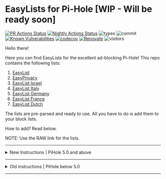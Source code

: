 # EasyLists for Pi-Hole [WIP - Will be ready soon]
[![PR Actions Status](https://github.com/yoavain/easylists-for-pihole/workflows/Code%20CI/badge.svg)](https://github.com/yoavain/easylists-for-pihole/actions)
[![Nightly Actions Status](https://github.com/yoavain/easylists-for-pihole/workflows/Nightly/badge.svg)](https://github.com/yoavain/easylists-for-pihole/actions)
![types](https://img.shields.io/npm/types/typescript.svg)
![commit](https://img.shields.io/github/last-commit/yoavain/easylists-for-pihole.svg)
[![Known Vulnerabilities](https://snyk.io//test/github/yoavain/easylists-for-pihole/badge.svg?targetFile=package.json)](https://snyk.io//test/github/yoavain/easylists-for-pihole?targetFile=package.json)
[![codecov](https://codecov.io/gh/yoavain/easylists-for-pihole/branch/main/graph/badge.svg)](https://codecov.io/gh/yoavain/easylists-for-pihole)
[![Renovate](https://img.shields.io/badge/renovate-enabled-brightgreen.svg)](https://renovatebot.com)
![visitors](https://visitor-badge.glitch.me/badge?page_id=yoavain.easylists-for-pihole)

Hello there!

Here you can find EasyLists for the excellent ad-blocking Pi-Hole!
This repo contains the following lists:
1. [EasyList](https://raw.githubusercontent.com/yoavain/easylists-for-pihole/main/generated/easylist.txt)
1. [EasyPrivacy](https://raw.githubusercontent.com/yoavain/easylists-for-pihole/main/generated/easyprivacy.txt)
1. [EasyList Israel](https://raw.githubusercontent.com/yoavain/easylists-for-pihole/main/generated/easylistisrael.txt)
1. [EasyList Italy](https://raw.githubusercontent.com/yoavain/easylists-for-pihole/main/generated/easylistitaly.txt)
1. [EasyList Germany](https://raw.githubusercontent.com/yoavain/easylists-for-pihole/main/generated/easylistgermany.txt)
1. [EasyList France](https://raw.githubusercontent.com/yoavain/easylists-for-pihole/main/generated/easylistfrance.txt)
1. [EasyList Dutch](https://raw.githubusercontent.com/yoavain/easylists-for-pihole/main/generated/easylistdutch.txt)
   
The lists are pre-parsed and ready to use. All you have to do is add them to your block lists.

How to add? Read below.

NOTE: Use the RAW link for the lists.

----
<details>
<summary>New Instructions | PiHole 5.0 and above</summary>
<p>

As of PiHole 5.0, the steps to add new lists have changed.

1. Log in to the Pi-Hole Admin page

2. Go to Group Management > Adlists

3. Paste the URL of EasyList (or a country specific list) in the address box, you can optionally add a description in the comment box such as "Easylist"
```
https://raw.githubusercontent.com/yoavain/easylists-for-pihole/main/generated/easylist.txt
```
Click ***Add***

![](https://raw.githubusercontent.com/yoavain/easylists-for-pihole/main/docs/add-adlist.png)

5. Paste the URL of EasyPrivacy in the address box, you can optionally add a description in the comment box such as "Easyprivacy":
```
https://raw.githubusercontent.com/yoavain/easylists-for-pihole/main/generated/easyprivacy.txt
```
Click ***Add***

6. Go to Tools > Update Gravity and click the update button

![](https://raw.githubusercontent.com/yoavain/easylists-for-pihole/main/docs/update-gravity.png)
</p>
</details>

----
<details>
<summary>Old instructions | PiHole below 5.0</summary>
<p>

1. Log in to the Pi-Hole Admin page

2. Go to Settings > Block Lists

3. Scroll down until you see a box that says 'Enter one URL per line to add new ad lists'

4. Paste the URL of EasyList (or a country specific list):
```
https://raw.githubusercontent.com/yoavain/easylists-for-pihole/main/generated/easylist.txt
```

5. Then go down a line by hitting enter on your keyboard and paste the URL of EasyPrivacy:
```
https://raw.githubusercontent.com/yoavain/easylists-for-pihole/main/generated/easyprivacy.txt
```

6. Press either ***Save and Update*** and wait (or press ***Save***)

IMPORTANT: If you only press
Save then you will have to SSH into your Pi or open a terminal on your Pi and run the command:
```
pihole -g
```
The lists will be applied to your Pi-Hole.

</p>
</details>  

----
